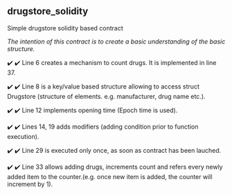 ## drugstore_solidity ##
Simple drugstore solidity based contract

*The intention of this contract is to create a basic understanding of the basic structure.*

✔️ :heavy_check_mark: Line 6 creates a mechanism to count drugs. It is implemented in line 37.

✔️ :heavy_check_mark: Line 8 is a key/value based structure allowing to access struct Drugstore (structure of elements. e.g. manufacturer, drug name etc.).

✔️ :heavy_check_mark: Line 12 implements opening time (Epoch time is used).

✔️ :heavy_check_mark: Lines  14, 19 adds modifiers (adding condition prior to function execution).

✔️ :heavy_check_mark: Line 29 is executed only once, as soon as contract has been lauched.

✔️ :heavy_check_mark: Line 33 allows adding drugs, increments count and refers every newly added item to the counter.(e.g. once new item is added, the counter will increment by 1).





